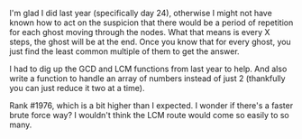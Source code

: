 I'm glad I did last year (specifically day 24), otherwise I might not have known how to act on the suspicion that there would be a period of repetition for each ghost moving through the nodes. What that means is every X steps, the ghost will be at the end. Once you know that for every ghost, you just find the least common multiple of them to get the answer.

I had to dig up the GCD and LCM functions from last year to help. And also write a function to handle an array of numbers instead of just 2 (thankfully you can just reduce it two at a time).

Rank #1976, which is a bit higher than I expected. I wonder if there's a faster brute force way? I wouldn't think the LCM route would come so easily to so many.
